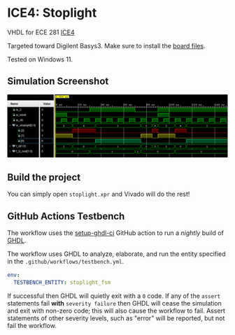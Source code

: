 # ICE4: Stoplight


VHDL for ECE 281 [ICE4](https://usafa-ece.github.io/ece281-book/ICE/ICE4.html)

Targeted toward Digilent Basys3. Make sure to install the [board files](https://github.com/Xilinx/XilinxBoardStore/tree/2018.2/boards/Digilent/basys3).

Tested on Windows 11.

## Simulation Screenshot
![Simulation Screenshot](https://github.com/parkerdouglas00/ece281-ice4/blob/main/ICE4_Simulation.png?raw=true)

## Build the project

You can simply open `stoplight.xpr` and Vivado will do the rest!

## GitHub Actions Testbench

The workflow uses the [setup-ghdl-ci](https://github.com/ghdl/setup-ghdl-ci) GitHub action
to run a *nightly* build of [GHDL](https://ghdl.github.io/ghdl/).

The workflow uses GHDL to analyze, elaborate, and run the entity specified in the `.github/workflows/testbench.yml`.

```yaml
env:
  TESTBENCH_ENTITY: stoplight_fsm
```

If successful then GHDL will quietly exit with a `0` code.
If any of the `assert` statements fail **with** `severity failure` then GHDL will cease the simulation and exit with non-zero code; this will also cause the workflow to fail.
Assert statements of other severity levels, such as "error" will be reported, but not fail the workflow.
